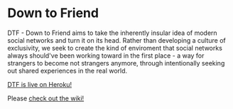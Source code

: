 # Down to Friend
DTF - Down to Friend aims to take the inherently insular idea of modern social networks and turn it on its head. Rather than developing a culture of exclusivity, we seek to create the kind of enviroment that social networks always should've been working toward in the first place - a way for strangers to become not strangers anymore, through intentionally seeking out shared experiences in the real world.

[DTF is live on Heroku!](https://downtofriend.herokuapp.com)

Please [check out the wiki!](https://github.com/jm-alan/down-to-friend/wiki)

